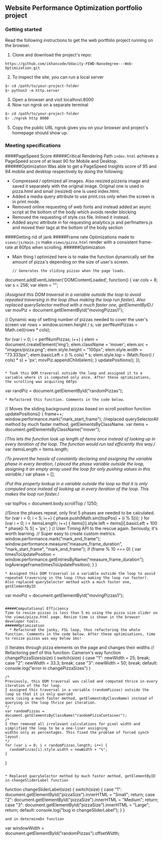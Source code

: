 ## Website Performance Optimization portfolio project

### Getting started

Read the following instructions to get the web portfolio project running on the browser.

1. Clone and download the project's repo:
~~~~
https://github.com/ikhancode/Udacity-FEWD-Nanodegree---Web-Optimization.git
~~~~
2. To inspect the site, you can run a local server

  ```bash
  $> cd /path/to/your-project-folder
  $> python3 -m http.server
  ```

3. Open a browser and visit localhost:8000
4. Now run ngrok on a separate terminal

  ``` bash
  $> cd /path/to/your-project-folder
  $> ./ngrok http 8000
  ```

5. Copy the public URL ngrok gives you on your browser and project's homepage should show up.

### Meeting specifications
####PageSpeed Score
#####Critical Rendering Path
`index.html` achieves a PageSpeed score of at least 90 for Mobile and Desktop.
######Optimization
Was able to get a PageSpeed Insights score of 95 and 94 mobile and desktop respectively by doing the following:
  * Compressed / optimized all images. Also resized pizzeria image and saved it separately with the original image. Original one is used in pizza.html and small (resized) one is used index.html.
  * Added a media query attribute to use print.css only when the screen is in print mode.
  * Removed online requesting of web fonts and instead added an async script at the bottom of the body which avoids render blocking
  * Removed the requesting of style.css file. Inlined it instead.
  * Added async attribute in for requesting analytics.js and perfmatters.js and moved their tags at the bottom of the body section

####Getting rid of jank
#####Frame rate
  Optimizations made to `views/js/main.js` make `views/pizza.html` render with a consistent frame-rate at 60fps when scrolling.
######Optimization
* Main thing I optimized here is to make the function dynamically set the amount of pizza's depending on the size of user's screen.
  ~~~~
  // Generates the sliding pizzas when the page loads.
document.addEventListener('DOMContentLoaded', function() {
  var cols = 8;
  var s = 256;
  var elem = "";

  /*Assigned this DOM traversal in a variable outside the loop to avoid repeated traversing in the
  loop (thus making the loop run faster). Also replaced querySelector method with a much faster one, getElementByID.*/
  var movPiz = document.getElementById("movingPizzas1");

   // Dynamic way of setting number of pizzas needed to cover the user's screen
  var rows = window.screen.height / s;
  var perfNumPizzas = Math.ceil(rows * cols);

  for (var i = 0; i < perfNumPizzas; i++) {
    elem = document.createElement('img');
    elem.className = 'mover';
    elem.src = "images/pizza.png";
    elem.style.height = "100px";
    elem.style.width = "73.333px";
    elem.basicLeft = (i % cols) * s;
    elem.style.top = (Math.floor(i / cols) * s) + 'px';
    movPiz.appendChild(elem);
  }
  updatePositions();
});
  ~~~~

* Took this DOM traversal outside the loop and assigned it to a variable where it is computed only once. After these optimizations, the scrolling was acquiring 60fps
~~~~
var randPiz = document.getElementById("randomPizzas");
~~~~
* Refactored this function. Comments in the code below.
~~~~
// Moves the sliding background pizzas based on scroll position
function updatePositions() {
  frame++;
  window.performance.mark("mark_start_frame");
  //replaced querySelectorAll method by much faster method, getElementsByClassName.
  var items = document.getElementsByClassName("mover");

  /*This lets the function look up length of items once instead of looking up in every iteration of the loop.
  The function would run tad efficiently this way.*/
  var itemsLength = items.length;

  /*To prevent the hassle of constantly declaring and assigning the variable phase in every iteration, I placed
  the phase variable outside the loop, assigning it an empty array used the loop for only pushing values in this variable.*/
  var phase = [];

  /*Put this property lookup in a variable outside the loop so that it is only computed once instead of looking up in
  every iteration of the loop. This makes the loop run faster.*/

  var topPos = document.body.scrollTop / 1250;

  //Since the phases repeat, only first 5 phases are needed to be calculated.
  for (var i = 0; i < 5; i++) {
    phase.push(Math.sin((topPos) + (i % 5)));
  }
  for (var i = 0; i < itemsLength; i++) {
    items[i].style.left = items[i].basicLeft + 100 * phase[i % 5] + 'px';
  }
  // User Timing API to the rescue again. Seriously, it's worth learning.
  // Super easy to create custom metrics.
  window.performance.mark("mark_end_frame");
  window.performance.measure("measure_frame_duration", "mark_start_frame", "mark_end_frame");
  if (frame % 10 === 0) {
    var timesToUpdatePosition = window.performance.getEntriesByName("measure_frame_duration");
    logAverageFrame(timesToUpdatePosition);
  }
}
  ~~~~
  * Assigned this DOM traversal in a variable outside the loop to avoid repeated traversing in the loop (thus making the loop run faster). Also replaced querySelector method with a much faster one, getElementByID
~~~~
var movPiz = document.getElementById("movingPizzas1");
~~~~

#####Computational Efficiency
Time to resize pizzas is less than 5 ms using the pizza size slider on the views/pizza.html page. Resize time is shown in the browser developer tools.
######Optimization
  * Refactored the janky, FSL loop, thus refactoring the whole function. Comments in the code below. After these optimisations, time to resize pizzas was way below 1ms!
  ~~~~
  // Iterates through pizza elements on the page and changes their widths
  // Refactoring perf of this function: Cameron's way
  function changePizzaSizes(size) {
    switch(size) {
      case "1":
        newWidth = 25;
        break;
      case "2":
        newWidth = 33.3;
        break;
      case "3":
        newWidth = 50;
        break;
      default:
        console.log("error in changePizzaSizes")
    }

    /*
    Previously, this DOM traversal was called and computed thrice in every iteration of the for loop.
    I assigned this traversal in a variable (randomPizzas) outside the loop so that it is only queried
    once (using a much faster method, getElementsByClassName) instead of querying in the loop thrice per iteration.
    */
    var randomPizzas = document.getElementsByClassName("randomPizzaContainer");
    /*
    I then removed all irrelevant calculations for pixel width and simplified the loop to be a one-liner assigning
    widths only as percentages. This fixed the problem of forced synch layout.
    */
    for (var i = 0; i < randomPizzas.length; i++) {
      randomPizzas[i].style.width = newWidth + "%";
    }
  }
  ~~~~

  * Replaced querySelector method by much faster method, getElementByID in changeSliderLabel function
  ~~~~
  function changeSliderLabel(size) {
    switch(size) {
      case "1":
        document.getElementById("pizzaSize").innerHTML = "Small";
        return;
      case "2":
        document.getElementById("pizzaSize").innerHTML = "Medium";
        return;
      case "3":
        document.getElementById("pizzaSize").innerHTML = "Large";
        return;
      default:
        console.log("bug in changeSliderLabel");
    }
  }
  ~~~~
  and in determineDx function
  ~~~~
  var windowWidth = document.getElementById("randomPizzas").offsetWidth;
  ~~~~

